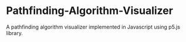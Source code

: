 # Pathfinding-Algorithm-Visualizer
A pathfinding algorithm visualizer implemented in Javascript using p5.js library.
